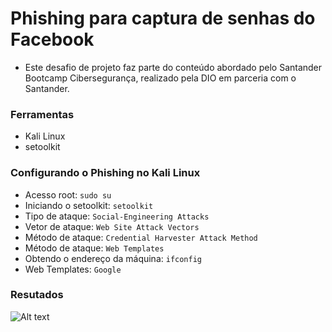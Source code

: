 # Phishing para captura de senhas do Facebook
- Este desafio de projeto faz parte do conteúdo abordado pelo Santander Bootcamp Cibersegurança, realizado pela DIO em parceria com o Santander.

### Ferramentas

- Kali Linux
- setoolkit

### Configurando o Phishing no Kali Linux

- Acesso root: ``` sudo su ```
- Iniciando o setoolkit: ``` setoolkit ```
- Tipo de ataque: ``` Social-Engineering Attacks ```
- Vetor de ataque: ``` Web Site Attack Vectors ```
- Método de ataque: ```Credential Harvester Attack Method ```
- Método de ataque: ``` Web Templates ```
- Obtendo o endereço da máquina: ``` ifconfig ```
- Web Templates: ``` Google ```

### Resutados

![Alt text](./passwd.png "Optional title")
